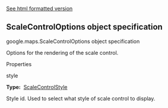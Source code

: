 [See html formatted version](https://huasofoundries.github.io/google-maps-documentation/ScaleControlOptions.html)


ScaleControlOptions object specification
----------------------------------------

google.maps.ScaleControlOptions object specification

Options for the rendering of the scale control.

Properties

style

**Type:**  [ScaleControlStyle](https://github.com/amenadiel/google-maps-documentation/blob/master/docs/ScaleControlStyle.md)

Style id. Used to select what style of scale control to display.